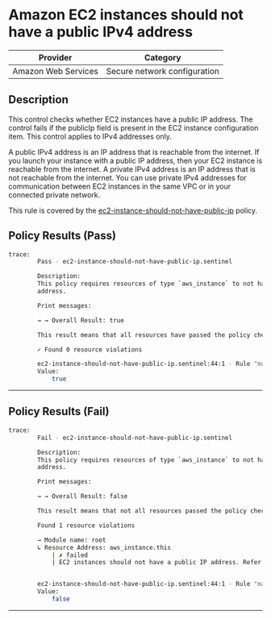 # Amazon EC2 instances should not have a public IPv4 address

| Provider            |             Category           |
| ------------------- |  ----------------------------  |
| Amazon Web Services |  Secure network configuration  |

## Description

This control checks whether EC2 instances have a public IP address. The control fails if the publicIp field is present in the EC2 instance configuration item. This control applies to IPv4 addresses only.

A public IPv4 address is an IP address that is reachable from the internet. If you launch your instance with a public IP address, then your EC2 instance is reachable from the internet. A private IPv4 address is an IP address that is not reachable from the internet. You can use private IPv4 addresses for communication between EC2 instances in the same VPC or in your connected private network.

This rule is covered by the [ec2-instance-should-not-have-public-ip](../../policies/ec2/ec2-instance-should-not-have-public-ip.sentinel) policy.

## Policy Results (Pass)

```bash
trace:
        Pass - ec2-instance-should-not-have-public-ip.sentinel

        Description:
        This policy requires resources of type `aws_instance` to not have a public IP
        address.

        Print messages:

        → → Overall Result: true

        This result means that all resources have passed the policy check for the policy ec2-instance-should-not-have-public-ip.

        ✓ Found 0 resource violations

        ec2-instance-should-not-have-public-ip.sentinel:44:1 - Rule "main"
        Value:
            true
```

---

## Policy Results (Fail)

```bash
trace:
        Fail - ec2-instance-should-not-have-public-ip.sentinel

        Description:
        This policy requires resources of type `aws_instance` to not have a public IP
        address.

        Print messages:

        → → Overall Result: false

        This result means that not all resources passed the policy check and the protected behavior is not allowed for the policy ec2-instance-should-not-have-public-ip.

        Found 1 resource violations

        → Module name: root
        ↳ Resource Address: aws_instance.this
            | ✗ failed
            | EC2 instances should not have a public IP address. Refer to https://docs.aws.amazon.com/securityhub/latest/userguide/ec2-controls.html#ec2-9 for more details.


        ec2-instance-should-not-have-public-ip.sentinel:44:1 - Rule "main"
        Value:
            false
```

---
